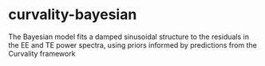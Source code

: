 # curvality-bayesian
The Bayesian model fits a damped sinusoidal structure to the residuals in the EE and TE power spectra, using priors informed by predictions from the Curvality framework
